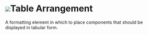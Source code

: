 # ![](/assets/touchcolor.png)Table Arrangement

A formatting element in which to place components that should be displayed in tabular form.
